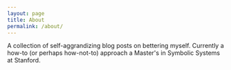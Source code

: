 ```yaml
---
layout: page
title: About
permalink: /about/
---
```


A collection of self-aggrandizing blog posts on bettering myself.
Currently a how-to (or perhaps how-not-to) approach a Master's in Symbolic Systems at Stanford.
